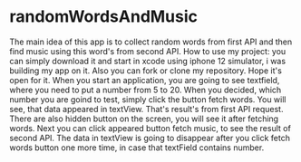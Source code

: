 # randomWordsAndMusic
The main idea of this app is to collect random words from first API and then find music using this word's from second API.
How to use my project: you can simply download it and start in xcode using iphone 12 simulator, i was building my app on it.
Also you can fork or clone my repository. Hope it's open for it. 
When you start an application, you are going to see textfield, where you need to put a number from 5 to 20. When you decided,
which number you are goind to test, simply click the button fetch words. You will see, that data appeared in textView. That's result's 
from first API request. There are also hidden button on the screen, you will see it after fetching words. Next you can click appeared button fetch music,
to see the result of second API. The data in textView is going to disappear after you click fetch words button one more time,
in case that textField contains number.
